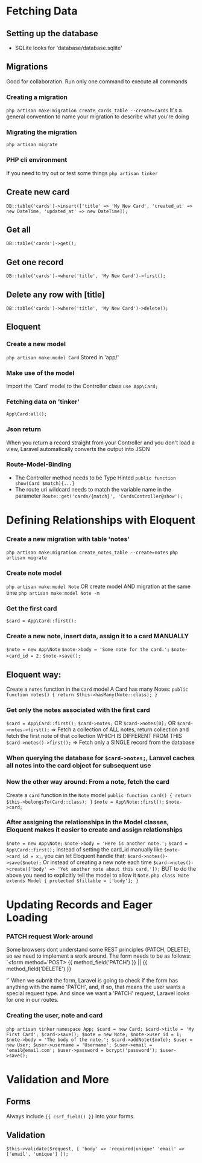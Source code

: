 # Fetching Data

## Setting up the database
 - SQLite looks for 'database/database.sqlite'

## Migrations
  Good for collaboration.
  Run only one command to execute all commands
### Creating a migration
`php artisan make:migration create_cards_table --create=cards`
It's a general convention to name your migration to describe what you're doing
### Migrating the migration
`php artisan migrate`
### PHP cli environment
If you need to try out or test some things
`php artisan tinker`
## Create new card
`DB::table('cards')->insert(['title' => 'My New Card', 'created_at' => new DateTime, 'updated_at' => new DateTime]);`
## Get all
`DB::table('cards')->get();`
## Get one record
`DB::table('cards')->where('title', 'My New Card')->first();`
## Delete any row with [title]
`DB::table('cards')->where('title', 'My New Card')->delete();`

## Eloquent
### Create a new model
`php artisan make:model Card`
Stored in 'app/'
### Make use of the model
Import the 'Card' model to the Controller class
`use App\Card;`
### Fetching data on 'tinker'
`App\Card:all();`
### Json return
When you return a record straight from your Controller and you don't load a view, Laravel automatically converts the output into JSON
### Route-Model-Binding
 - The Controller method needs to be Type Hinted
    `public function show(Card $match){...}`
 - The route uri wildcard needs to match the variable name in the parameter
     `Route::get('cards/{match}', 'CardsController@show');`


# Defining Relationships with Eloquent

### Create a new migration with table 'notes'
`php artisan make:migration create_notes_table --create=notes`
`php artisan migrate`

### Create note model
`php artisan make:model Note`
OR create model AND migration at the same time
`php artisan make:model Note -m`

### Get the first card
`$card = App\Card::first();`

### Create a new note, insert data, assign it to a card MANUALLY
`$note = new App\Note`
`$note->body = 'Some note for the card.';`
`$note->card_id = 2;`
`$note->save();`

## Eloquent way:
Create a `notes` function in the `Card` model
A Card has many Notes:
`public function notes() { return $this->hasMany(Note::class); }`
### Get only the notes associated with the first card
`$card = App\Card::first();`
`$card->notes;` OR `$card->notes[0];` OR
`$card->notes->first();` => Fetch a collection of ALL notes, return collection and fetch the first note of that collection
WHICH IS DIFFERENT FROM THIS
`$card->notes()->first();` => Fetch only a SINGLE record from the database

### When querying the database for `$card->notes;`, Laravel caches all notes into the card object for subsequent use

### Now the other way around: From a note, fetch the card
Create a `card` function in the `Note` model
`public function card() { return $this->belongsTo(Card::class); }`
`$note = App\Note::first();`
`$note->card;`

### After assigning the relationships in the Model classes, Eloquent makes it easier to create and assign relationships
`$note = new App\Note;`
`$note->body = 'Here is another note.';`
`$card = App\Card::first();`
Instead of setting the card_id manually like `$note->card_id = x;`, you can let Eloquent handle that:
`$card->notes()->save($note);`
Or instead of creating a new note each time
`$card->notes()->create(['body' => 'Yet another note about this card.']);`
BUT to do the above you need to explicitly tell the model to allow it
`Note.php
class Note extends Model {
    protected $fillable = ['body'];
}`

# Updating Records and Eager Loading

### PATCH request Work-around
Some browsers dont understand some REST principles (PATCH, DELETE), so we need to implement a work around.
The form needs to be as follows:
`<form method='POST>
    {{ method_field('PATCH') }}
    ||
    {{ method_field('DELETE') }}
</form>'`
When we submit the form, Laravel is going to check if the form has anything with the name 'PATCH', and, if so, that means the user wants a special request type. And since we want a 'PATCH' request, Laravel looks for one in our routes.

### Creating the user, note and card
`php artisan tinker`
`namespace App;
$card = new Card;
$card->title = 'My First Card';
$card->save();
$note = new Note;
$note->user_id = 1;
$note->body = 'The body of the note.';
$card->addNote($note);
$user = new User;
$user->username = 'Username';
$user->email = 'email@email.com';
$user->password = bcrypt('password');
$user->save();`

# Validation and More
## Forms
Always include `{{ csrf_field() }}` into your forms.
## Validation
`$this->validate($request, [
    'body' => 'required|unique'
    'email' => ['email', 'unique']
]);`
